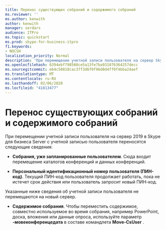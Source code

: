 ```yaml
---
title: Перенос существующих собраний и содержимого собраний
ms.reviewer: ''
ms.author: kenwith
author: kenwith
manager: serdars
audience: ITPro
ms.topic: quickstart
ms.prod: skype-for-business-itpro
f1.keywords:
- NOCSH
localization_priority: Normal
description: 'При перемещении учетной записи пользователя на сервер Skype для бизнеса Server 2019 с этой учетной записью переносятся следующие сведения:'
ms.openlocfilehash: 6394ebf798560ce5a13fe7ba931076364257decc
ms.sourcegitcommit: e64c50818cac37f3d6f0f96d0d4ff0f4bba24aef
ms.translationtype: MT
ms.contentlocale: ru-RU
ms.lasthandoff: 02/06/2020
ms.locfileid: "41813477"
---
```

# <a name="migrate-existing-meetings-and-meeting-content"></a>Перенос существующих собраний и содержимого собраний

При перемещении учетной записи пользователя на сервер 2019 в Skype для бизнеса Server с учетной записью пользователя переносятся следующие сведения:
  
- **Собрания, уже запланированные пользователем**. Сюда входит перемещение каталогов конференций и данных конференций.
    
- **Персональный идентификационный номер пользователя (ПИН-код)**. Текущий ПИН-код пользователя продолжает работать, пока не истечет срок действия или пользователь запросит новый ПИН-код.
    
Указанные ниже сведения об учетной записи пользователя не перемещаются на новый сервер.
  
- **Содержимое собрания**. Чтобы переместить содержимое, совместно используемое во время собрания, например PowerPoint, доска, вложения или данные опроса, используйте параметр **-мовеконференцедата** в составе командлета **Move-CsUser** . 
    

